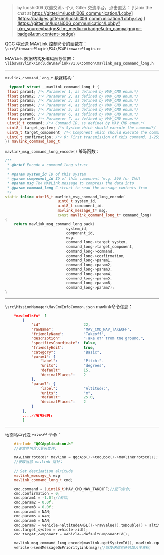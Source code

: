>by luoshi006
> 欢迎交流~ 个人 Gitter 交流平台，点击直达： [![Join the chat at https://gitter.im/luoshi006_communication/Lobby](https://badges.gitter.im/luoshi006_communication/Lobby.svg)](https://gitter.im/luoshi006_communication/Lobby?utm_source=badge&utm_medium=badge&utm_campaign=pr-badge&utm_content=badge)

QGC 中发送 MAVLink 控制命令的函数在：
`\src\FirmwarePlugin\PX4\PX4FirmwarePlugin.cc`

MAVLink 数据结构及编码函数位置：
`  \libs\mavlink\include\mavlink\v1.0\common\mavlink_msg_command_long.h`

<hr color=00FFFF>

`mavlink_command_long_t` 数据结构：
```cpp
  typedef struct __mavlink_command_long_t {
 float param1; /*< Parameter 1, as defined by MAV_CMD enum.*/
 float param2; /*< Parameter 2, as defined by MAV_CMD enum.*/
 float param3; /*< Parameter 3, as defined by MAV_CMD enum.*/
 float param4; /*< Parameter 4, as defined by MAV_CMD enum.*/
 float param5; /*< Parameter 5, as defined by MAV_CMD enum.*/
 float param6; /*< Parameter 6, as defined by MAV_CMD enum.*/
 float param7; /*< Parameter 7, as defined by MAV_CMD enum.*/
 uint16_t command; /*< Command ID, as defined by MAV_CMD enum.*/
 uint8_t target_system; /*< System which should execute the command*/
 uint8_t target_component; /*< Component which should execute the command, 0 for all components*/
 uint8_t confirmation; /*< 0: First transmission of this command. 1-255: Confirmation transmissions (e.g. for kill command)*/
}) mavlink_command_long_t;
```

`mavlink_msg_command_long_encode()` 编码函数：
```cpp
/**
 * @brief Encode a command_long struct
 *
 * @param system_id ID of this system
 * @param component_id ID of this component (e.g. 200 for IMU)
 * @param msg The MAVLink message to compress the data into
 * @param command_long C-struct to read the message contents from
 */
static inline uint16_t mavlink_msg_command_long_encode(
						uint8_t system_id, 
						uint8_t component_id, 
						mavlink_message_t* msg, 
						const mavlink_command_long_t* command_long)
{
	return mavlink_msg_command_long_pack(
							system_id, 
							component_id, 
							msg, 
							command_long->target_system, 
							command_long->target_component, 
							command_long->command, 
							command_long->confirmation, 
							command_long->param1, 
							command_long->param2, 
							command_long->param3, 
							command_long->param4, 
							command_long->param5, 
							command_long->param6, 
							command_long->param7);
}
```
<hr color=FFFF00>

`\src\MissionManager\MavCmdInfoCommon.json` mavlink命令信息：
```json
    "mavCmdInfo": [
        {
            "id":                   22,
            "rawName":              "MAV_CMD_NAV_TAKEOFF",
            "friendlyName":         "Takeoff",
            "description":          "Take off from the ground.",
            "specifiesCoordinate":  false,
            "friendlyEdit":         true,
            "category":             "Basic",
            "param1": {
                "label":            "Pitch:",
                "units":            "degrees",
                "default":          15,
                "decimalPlaces":    2
            },
            "param7": {
                "label":            "Altitude:",
                "units":            "m",
                "default":          25.0,
                "decimalPlaces":    2
            }
        },
        ....//省略代码;
        ]
```
<hr color=FF00FF>

地面站中发送 `takeoff` 命令：

```cpp
	#include "QGCApplication.h" 
	//该文件包含大量头文件;
	
    MAVLinkProtocol* mavlink = qgcApp()->toolbox()->mavlinkProtocol();
	//获取当前 mavlink 指针；
	
    // Set destination altitude
    mavlink_message_t msg;
    mavlink_command_long_t cmd;

    cmd.command = (uint16_t)MAV_CMD_NAV_TAKEOFF;//起飞命令;
    cmd.confirmation = 0;
    cmd.param1 = -1.0f;//俯仰;
    cmd.param2 = 0.0f;
    cmd.param3 = 0.0f;
    cmd.param4 = NAN;
    cmd.param5 = NAN;
    cmd.param6 = NAN;
    cmd.param7 = vehicle->altitudeAMSL()->rawValue().toDouble() + altitudeRel;//高度;
    cmd.target_system = vehicle->id();
    cmd.target_component = vehicle->defaultComponentId();

    mavlink_msg_command_long_encode(mavlink->getSystemId(), mavlink->getComponentId(), &msg, &cmd);//mavlink命令编码：
    vehicle->sendMessageOnPriorityLink(msg);//将发送信息任务加入主进程;
 

```

